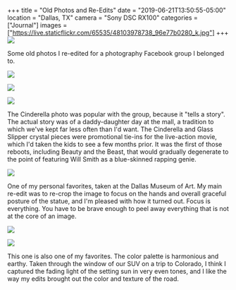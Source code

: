+++
title = "Old Photos and Re-Edits"
date = "2019-06-21T13:50:55-05:00"
location = "Dallas, TX"
camera = "Sony DSC RX100"
categories = ["Journal"]
images = ["https://live.staticflickr.com/65535/48103978738_96e77b0280_k.jpg"]
+++
![](https://live.staticflickr.com/65535/48103978738_96e77b0280_k.jpg)
<!--more-->

Some old photos I re-edited for a photography Facebook group I belonged to.

![](https://live.staticflickr.com/65535/48104041482_3734886fa3_k.jpg)

![](https://live.staticflickr.com/65535/48103929541_f348b8b4db_k.jpg)

![](https://live.staticflickr.com/65535/48104041527_19cd3a831a_k.jpg)
           
The Cinderella photo was popular with the group, because it "tells a story". The actual story was of a daddy-daughter day at the mall, a tradition to which we've kept far less often than I'd want. The Cinderella and Glass Slipper crystal pieces were promotional tie-ins for the live-action movie, which I'd taken the kids to see a few months prior. It was the first of those reboots, including Beauty and the Beast, that would gradually degenerate to the point of featuring Will Smith as a blue-skinned rapping genie. 

![](https://live.staticflickr.com/65535/48104041387_b10f547988_k.jpg)
           
One of my personal favorites, taken at the Dallas Museum of Art. My main re-edit was to re-crop the image to focus on the hands and overall graceful posture of the statue, and I'm pleased with how it turned out. Focus is everything. You have to be brave enough to peel away everything that is not at the core of an image.

![](https://live.staticflickr.com/65535/48103978683_2e05661766_k.jpg)

![](https://live.staticflickr.com/65535/48103929516_9fdea1f3e8_k.jpg)
           
This one is also one of my favorites. The color palette is harmonious and earthy. Taken through the window of our SUV on a trip to Colorado, I think I captured the fading light of the setting sun in very even tones, and I like the way my edits brought out the color and texture of the road. 
